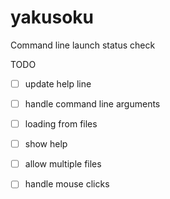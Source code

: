 yakusoku
========

Command line launch status check

TODO

- [ ] update help line
- [ ] handle command line arguments
- [ ] loading from files
- [ ] show help
- [ ] allow multiple files
- [ ] handle mouse clicks

